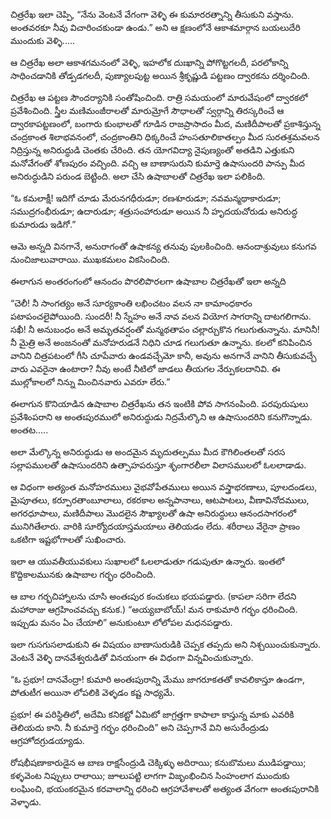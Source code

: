 ﻿చిత్రరేఖ ఇలా చెప్పి, “నేను వెంటనే వేగంగా వెళ్ళి ఈ కుమారరత్నాన్ని తీసుకుని వస్తాను. అంతవరకూ నీవు విచారించకుండా ఉండు.” అని ఆ క్షణంలోనే ఆకాశమార్గాన బయలుదేరి ముందుకు వెళ్ళి..... 

ఆ చిత్రరేఖ అలా ఆకాశగమనంలో వెళ్ళి, ఇహలోక దుఃఖాన్ని పోగొట్టగలదీ, పరలోకాన్ని సాధించడానికి తోడ్పడగలదీ, పుణ్యాలపుట్ట అయిన శ్రీకృష్ణుడి పట్టణం ద్వారకను దర్శించింది. 

చిత్రరేఖ ఆ పట్టణ సౌందర్యానికి సంతోషించింది. రాత్రి సమయంలో మారువేషంలో ద్వారకలో ప్రవేశించింది. స్త్రీల మణిమంజీరాలతో మారుమ్రోగే సౌధాలతో స్వర్గాన్ని తిరస్కరించే ఆ ద్వారకాపట్టణంలో, బంగారు కుంభాలతో గూడిన రాజప్రాసాదం మీద, మణిదీపాలతో ప్రకాశిస్తున్న చంద్రకాంత శిలాభవనంలో, చంద్రకాంతిని ధిక్కరించే హంసతూలికాతల్పం మీద సురతశ్రమవలన నిద్రిస్తున్న అనిరుద్ధుడి చెంతకు చేరింది. తన యోగవిద్యా నైపుణ్యంతో అతడిని ఎత్తుకుని మనోవేగంతో శోణపురం వచ్చింది. వచ్చి ఆ బాణాసురుని కుమార్తె ఉషాసుందరి పాన్పు మీద అనిరుద్ధుడిని పరుండ బెట్టింది. అలా చేసి ఉషాబాలతో చిత్రరేఖ ఇలా పలికింది. 

“ఓ కమలాక్షీ! ఇదిగో చూడు మేరునగధీరుడూ; రణశూరుడూ; నవమన్మథాకారుడూ; సముద్రగంభీరుడూ; ఉదారుడూ; శత్రుసంహారుడూ అయిన నీ హృదయచోరుడు అనిరుద్ధ కుమారుడు ఇడిగో.” 

ఆమె అన్నది వినగానే, అనురాగంతో ఉషాకన్య తనువు పులకించింది. ఆనందాశ్రువులు కనుగవ నుంచిజాలువారాయి. ముఖకమలం వికసించింది. 

ఈలాగున అంతరంగంలో ఆనందం పొరలిపొరలగా ఉషాబాల చిత్రరేఖతో ఇలా అన్నది 

“చెలీ! నీ సాంగత్యం అనే సూర్యకాంతి లభించటం వలన నా కామాంధకారం పటాపంచలైపోయింది. సుందరీ! నీ స్నేహం అనే నావ వలన వియోగ సాగరాన్ని దాటగలిగాను. సఖీ! నీ అనుబంధం అనే అమృతవర్షంతో మన్మథతాపం చల్లార్చుకొన గలుగుతున్నాను. మానినీ! నీ మైత్రి అనే అంజనంతో మనోహరుడనే నిధిని చూడ గలుగుతూ ఉన్నాను. కలలో కనిపించిన వానిని చిత్రపటంలో గీసి చూపేవారు ఉండవచ్చేమో కానీ, అవును అనగానే వానిని తీసుకువచ్చే వారు ఎవరైనా ఉంటారా? నీవు అంటే నీటిలో జాడలు తీయగల నేర్పుకలదానివి. ఈ ముల్లోకాలలో నిన్ను మించినవారు ఎవరూ లేరు.” 

ఈలాగున కొనియాడిన ఉషాబాల చిత్రరేఖను తన ఇంటికి పోవ సాగనంపింది. పరపురుషులు ప్రవేశింపరాని ఆ అంతఃపురములో అనిరుద్ధుడు నిద్రమేల్కొని ఆ ఉషాసుందరిని కనుగొన్నాడు. అంతట..... 

అలా మేల్కొన్న అనిరుద్ధుడు ఆ అందమైన మృదుతల్పము మీద కౌగిలింతలతో సరస సల్లాపములతో ఉషాసుందరిని ఉత్సాహపరుస్తూ శృంగారలీలా విలాసములలో ఓలలాడాడు. 

ఆ విధంగా అత్యంత మనోహరములు వైభవోపేతములు అయిన వస్త్రాభరణాలు, పూలదండలు, మైపూతలు, కర్పూరతాంబూలాలు, రకరకాల అన్నపానాలు, ఆటపాటలు, వీణావినోదములు, అగరధూపాలు, మణిదీపాలు మొదలైన సౌఖ్యాలతో ఉషా అనిరుద్ధులు ఆనందసాగరంలో మునిగితేలారు. వారికి సూర్యోదయాస్తమయాలు తెలియడం లేదు. శరీరాలు వేరైనా ప్రాణం ఒకటిగా ఇష్టభోగాలతో సుఖించారు. 

ఇలా ఆ యువతీయువకులు సుఖాలలో ఓలలాడుతూ గడుపుతూ ఉన్నారు. ఇంతలో కొద్దికాలమునకు ఉషాబాల గర్భం ధరించింది. 

ఆ బాల గర్భచిహ్నాలను చూసి అంతఃపుర కంచుకలు భయపడ్డారు. (కాపలా సరిగా లేదని మహారాజు ఆగ్రహించవచ్చు కనుక.) “అయ్యబాబోయ్! మన రాకుమారి గర్భం ధరించింది. ఇప్పుడు మనం ఏం చేయాలి” అనుకుంటూ లోలోపల మధనపడ్డారు. 

ఇలా గుసగుసలాడుకుని ఈ విషయం బాణాసురుడికి చెప్పక తప్పదు అని నిశ్చయించుకున్నారు. వెంటనే వెళ్ళి దానవేశ్వరుడితో వినయంగా ఈ విధంగా విన్నవించుకున్నారు. 

“ఓ ప్రభూ! దానవేంద్రా! కుమారి అంతఃపురాన్ని మేము జాగరూకతతో కావలికాస్తూ ఉండగా, పోతుటీగ అయినా లోపలికి వెళ్ళడం కష్ట సాధ్యమే. 

ప్రభూ! ఈ పరిస్థితిలో, అదేమి కనికట్టో ఏమిటో జాగ్రత్తగా కాపాలా కాస్తున్న మాకు ఎవరికి తెలియదు కాని. నీ కుమార్తె గర్భం ధరించింది” అని చెప్పగానే విని అసురేంద్రుడు ఆగ్రహోదగ్రుడయ్యాడు. 

రోషభీషణాకారుడైన ఆ బాణ రాక్షసేంద్రుడి చెక్కిళ్ళు అదిరాయి; కనుబొమలు ముడిపడ్డాయి; కళ్ళవెంట నిప్పులు రాలాయి; జూలుపట్టి లాగగా విజృంభించిన సింహంలాగ ముందుకు లంఘించి, భయంకరమైన కరవాలాన్ని ధరించి ఆగ్రహావేశాలతో అత్యంత వేగంగా అంతఃపురానికి వెళ్ళాడు. 

